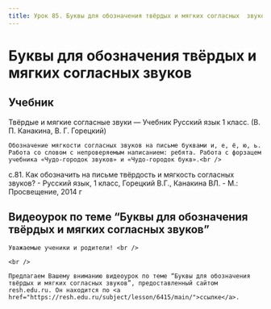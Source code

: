 ```yaml
---
title: Урок 85. Буквы для обозначения твёрдых и мягких согласных  звуков
---
```


# Буквы для обозначения твёрдых и мягких согласных  звуков

## Учебник

Твёрдые и мягкие согласные звуки — Учебник Русский язык 1 класс. (В. П. Канакина, В. Г. Горецкий)

<p>
	Обозначение мягкости согласных звуков на письме буквами и, е, ё, ю, ь. Работа со словом с непроверяемым написанием: ребята. Работа с форзацем учебника «Чудо-городок звуков» и «Чудо-городок букв».<br />
</p>

с.81. Как обозначить на письме твёрдость и мягкость согласных звуков? - Русский язык, 1 класс, Горецкий В.Г., Канакина ВЛ. - М.: Просвещение, 2014 г

## Видеоурок по теме “Буквы для обозначения твёрдых и мягких согласных звуков”

<p>
	Уважаемые ученики и родители! <br /> 
</p>
<p>
	<br /> 
</p>
<p>
	Предлагаем Вашему вниманию видеоурок по теме “Буквы для обозначения твёрдых и мягких согласных звуков”, предоставленный сайтом resh.edu.ru. Он находится по <a href="https://resh.edu.ru/subject/lesson/6415/main/">ссылке</a>.
</p>